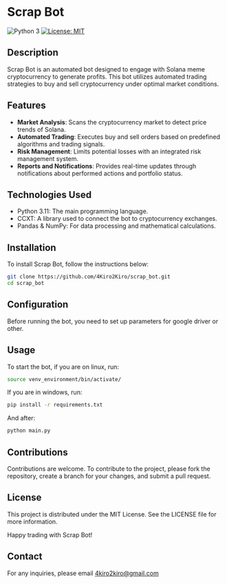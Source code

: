 # Scrap Bot

![Python 3](https://img.shields.io/badge/python-3-blue.svg)
[![License: MIT](https://img.shields.io/badge/License-MIT-yellow.svg?style=flat-square)](https://opensource.org/licenses/MIT)

## Description
Scrap Bot is an automated bot designed to engage with Solana meme cryptocurrency to generate profits. This bot utilizes automated trading strategies to buy and sell cryptocurrency under optimal market conditions.

## Features
- **Market Analysis**: Scans the cryptocurrency market to detect price trends of Solana.
- **Automated Trading**: Executes buy and sell orders based on predefined algorithms and trading signals.
- **Risk Management**: Limits potential losses with an integrated risk management system.
- **Reports and Notifications**: Provides real-time updates through notifications about performed actions and portfolio status.

## Technologies Used
- Python 3.11: The main programming language.
- CCXT: A library used to connect the bot to cryptocurrency exchanges.
- Pandas & NumPy: For data processing and mathematical calculations.

## Installation
To install Scrap Bot, follow the instructions below:

```bash
git clone https://github.com/4Kiro2Kiro/scrap_bot.git
cd scrap_bot
```

## Configuration

Before running the bot, you need to set up parameters for google driver or other.

## Usage

To start the bot, if you are on linux, run:

```bash
source venv_environment/bin/activate/
```

If you are in windows, run:

```bash
pip install -r requirements.txt
```

And after:

```bash
python main.py
```

## Contributions

Contributions are welcome. To contribute to the project, please fork the repository, create a branch for your changes, and submit a pull request.

## License

This project is distributed under the MIT License. See the LICENSE file for more information.

Happy trading with Scrap Bot!

## Contact

For any inquiries, please email 4kiro2kiro@gmail.com
